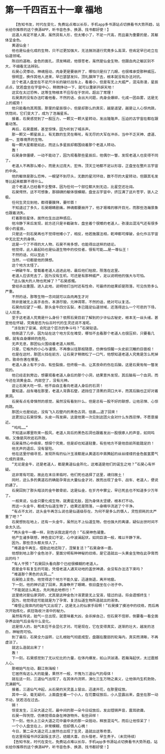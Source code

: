 # 第一千四百五十一章 福地
        【告知书友，时代在变化，免费站点难以长存，手机app多书源站点切换看书大势所趋，站长给你推荐的这个换源APP，听书音色多、换源、找书都好使！】
       这道人肯定不是人类，虽然具有人形，但太矮小了，不足一尺高，而且最为重要的是，其躯体呈金色。
       黄道仙金！
       他也是仙金化成的生物，只不过更加强大，无法揣测道行究竟多么高深，但肯定早已屹立在仙道领域。
       陈旧的道袍，金色的面孔，须发稀疏，他很苍老，虽然是仙金生物，但跟血肉之躯区别不大，不细看无法辨别。
       石昊心灵悸动，神魂摇动，肉身更是要崩开了，哪怕只是扫了几眼，也很难承受那种威压。
       很明显，换作其他人进来，早已瑟瑟发抖，顶礼膜拜下去，根本就没有办法对抗。
       这个老道人盘坐在不足尺许长的破烂战车上，看着小，但是有无上大威严，混沌弥漫，星辰点点，犹若盘坐在宇宙中心，稍微挣动一下，就可以重新开辟天地！
       这实在太过恐怖，这等生物根本不应存在于世间，超出了常理！
       石昊真的没有办法盯着他看，不然的话，会出大问题，肉身会爆碎，化成一团血雾，这是无上的威势！
       他只能看向其周围，那里的星辰很小，但是却那么的真实，越是遥望，越是让人心惊肉跳，恍惚间，它们变大了，成为了浩瀚星系。
       接着，石昊感觉到了一股压力，一颗又一颗大星转动，发出隆隆声，压迫的古宇宙在都在跟着动荡。
       再后，石昊震撼，甚至惊悚，因为听到了喊杀声。
       那一颗又一颗星辰上，有无数的生灵在嘶吼，有无尽的大军在冲杀，当中不乏天神、虚道、遁一、至尊境界的生物。
       每一颗大星都是如此，而这么多星辰却都围绕着那个老道人转动。
       轰！
       石昊身体僵硬，一动不能动了，因为观看那些星辰后，他偶尔一瞥，发现老道人也变得不同了。
       老道人不再那么矮小，而是太过庞大、宏伟，顶天立地都不足以形容，正盘坐在整片古宇宙的中央。
       他的躯体是那么恐怖，一眼望不到尽头，无数的星河环绕，数不尽的大星转动，但跟其毛发等比起来都算不得什么。
       这个老道人已经看不全整体，因为任何一个部位都大到无边，比星空还壮阔。
       石昊愕然，这不可想象，那磅礴的躯体很模糊，盘坐古宇宙中，挤压满了这片苍宇，骇人之极。
       任何生灵见到他，都得要膜拜，要叩首！
       不知道过了多久，石昊眼睛剧痛，神魂都要崩开了，他才艰难的移开目光，而那些浩瀚景象也跟着消失。
       盯着那些星体，居然也生出这种感应。
       他冷静下来后发现，前方还只是半截破车，盘坐着个很矮的老道人，弥漫出混沌气还有很多很小的星辰。
       只是这一刻石昊再也不觉得他矮小了，相反，他若施展法相，乾坤都可撑破，会化作古宇宙中无比宏大的身体。
       这是一个了不得的大人物，石昊不用多想，也能得出这样的结论。
       他觉得，此人最起码也是仙道生物中的佼佼者，很有可能……是一尊仙王！
       不然的话，何以至此？
       当然，一切都是他的猜想。
       这个地方太怪了。
       一辆破牛车，曾载着老道人逃进此地，最后他们枯寂，殒落在这里。
       老道人应该死去了，因为没有生机，可还是有那种威严，足以说明他的强大与可怕。
       “这么强大的人物也死掉了？”石昊感慨。
       曾经杀出重围，进入此地，说明他们当时还有性命，可最终的结果却是殒落，可见伤势多么严重。
       不然的话，那等生物一念间就可以血肉再生才对
       除非是被无上高手击伤，本源尽毁，元神凋零，不然的话，绝对可以复活。
       石昊向后望了一眼，那头金牛四分五裂，本已踏足仙道领域，还落得这么一个可悲的下场，让人叹息。
       至于这老道人究竟是什么身份？依照石昊目前了解到的少许仙古秘史，根本无一丝头绪，甚至他在怀疑，究竟是否为仙古时代的生灵还说不准呢。
       “涉及到了安澜、俞陀这个层次的争斗吗？”石昊轻语。
       他倒退了几步，因为站在这个地方实在难受，哪怕不去看那个老道人也很压抑，只要看几眼，就有自身爆碎的危险。
       无声无息，那团仙火围绕着老道人映照。
       只是，它格外的小心与谨慎，不再像以往那般随意，仿佛怕惊醒一头史前沉睡的巨兽般！
       也是在这时，那团火挡在前方，让石昊才稍微松了一口气，他想知道老道人究竟是怎么死掉的，致命伤害在哪里。
       老道人身上有不少血，有些裂痕，但终极一击、让其丧命的伤在后脑，这是石昊匆匆一瞥发现的。
       他已经走到旁边，想要观看老道人身后的那个小洞，结果意外发现，其后脑有一个血洞，而今还在淌黄金血，内部空了，没有元神。
       这让石昊大吃一惊，他不由自主看向老道人身后的石洞！
       要知道，战车堵在那里，老道人背靠石壁，遮挡住了漆黑的洞口大半，而其后脑也正好对着黑洞。
       石昊有点毛骨悚然的感觉，虽然没有看到什么，但是总有一股不好的联想，让他忌惮、心惊肉跳。
       那团火也是如此，没有飞入石壁内的黑色古洞，径直……退了回来！
       这更加让石昊惊悚，头皮一阵发麻，这是他第一次见到这团火会对什么东西忌惮，不愿意接近。
       “呜呜……”
       不知道从哪里吹来一股风，老道人背后的黑色石洞也跟着发出一股很瘆人的声音，如同呜咽，又像是风吹岩石所致。
       石昊虽然心中痒痒，想探个究竟，但是却也知道轻重，有些地方不是他目前所能踏足的！
       他无声的退后，没有冒险。
       他在这里仔细寻觅，发现所有的仙汁玉液都是从黄道石中蒸腾起的丝丝缕缕的金色氤氲雾气化成的液体。
       “无论是金牛，还是老道人，都是黄道仙金所化，这难道是他们的诞生之地？”石昊心有怀疑。
       这非常有可能，故此在末日来临时，他们死也选择了这里，魂归故土！
       同时，这么多的黄道石的确能孕育出大量仙金才对，故而出现了金牛、战车、老道人，便说的通了。
       石昊回到了那头暗淡的金牛骸骨前，这是仙金，在岁月中蒙尘，早已死去也不知道多少万年了。
       一般来说，仙金只要化成生物，就勇猛无敌，因为身体太坚硬，根本打不动。
       而这一头金牛，都成为仙道生物了，结果还是殒落，一身精华流逝了个干净。
       “有点不太对，这头金牛再怎么说也是仙道级存在，为何不是多么的慑人，灵性损耗的太严重了吧？”
       石昊想到在地上，还有一头金牛，虽然比不上仙道生物，但也强大的离谱，疑似出世时间不会太久远。
       “两头金牛一模一样，别告诉我这是巧合！”石昊神色凝重。
       他产生诸多联想，神色变幻不定，心中波澜起伏，如同巨浪一般，难以平静下来。
       因为，那些念头都太惊人了。
       “难道金牛再生，借助此地还阳了，涅槃复活？”石昊身体一震。
       他想到地上那个金色池子，里面分明有种神秘的纹络，是它造就出一头黄金生物在此孕育而出的吗？
       “有人干预？”石昊回头看向那个已经很模糊的老道人。
       若是金牛有复生的可能，凭借老道人通天动地的盖世神通，会没有办法活下来吗？
       “难道那个黑色的古洞……”
       石昊脸上变色，他觉得这个地方不能久留，迅速倒退，离开地窟。
       下一刻，他的神识退了回来，真身睁开了眼睛，依旧盘坐在小池子中。
       “不能就这么离去，先利用此地修行！”
       这里绝对是仙家洞府，尤其是这种金色汁液更是无上宝液，错过的话，将会遗憾终生！
       因为，他觉得这可能就是为了孕育、复活仙道生物所造就出的液体。
       “难怪让我体内的始气又出现了，这是无上的仙家手段啊！”石昊摸了摸池中的纹络，而后再次开始炼化，疯狂吸收汁液中的秘力。
       虽然有传说，始气一旦出现，就意味着大凶，会杀掉自己，但石昊不信邪，倒要看一看全面孕养出始气后会有什么变化。
       这是惊人的，始气本应不会显化才对。可是现在，它在变得真实，逐渐的壮大，越发的洁白，神秘而可怕。
       到了最后，石昊全力运转，让扎根始气彻底成型，盘踞在腹部的轮海内，真实而清晰，不再虚淡了。
       就这么造就出来了！
       轰！
       下一刻，石昊感觉到了无以伦比的力量，在体内爆发，如山洪汹涌，若瀚海起伏，太过震撼人心。
       那根始气在动，翻江倒海般！
       它居然有这么大的能量，果然不一般，不愧为三道仙气的母体！
       就在这一刻，三道仙气出现了，在其体内流转，演化三生万物之奥义，让他体内生机勃勃，充满朝气。
       接着，三道仙气冲起，从石昊的天灵盖上冒出，迅速开花，在那里绽放。
       其中一朵，毫无疑问，上面盘坐着一个小人，在花蕾绽放后，小人显露出来，盘坐在那一动不动，犹若活在过去。
       锵！
       惊变发生，三朵大道之花，最中间的那一朵今日绽放后，发出铿锵声音，震耳欲聋。
       石昊一阵恍惚，仿佛觉得自身在神游物外，有些异样！
       下一刻，他头上三朵大道之花中最中央的那一朵摇动，释放混沌气，而后让他惊呆了！
       一个小人盘坐在上，非常模糊，但却慑人心魄！
       今日，第二朵大道之花上居然也出现了生灵，造就出这等奇景。
       在这里祝福书评区副版主求己，结婚大喜，白头偕老，早生贵子。（未完待续）
       【告知书友，时代在变化，免费站点难以长存，手机app多书源站点切换看书大势所趋，站长给你推荐的这个换源APP，听书音色多、换源、找书都好使！】